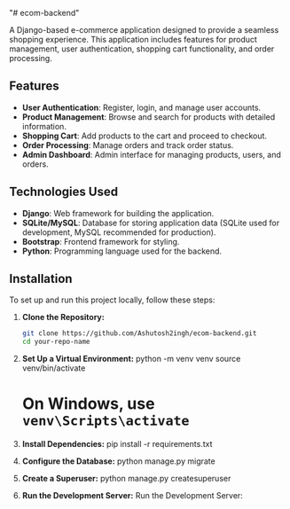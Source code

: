 "# ecom-backend" 

A Django-based e-commerce application designed to provide a seamless shopping experience. This application includes features for product management, user authentication, shopping cart functionality, and order processing.

## Features

- **User Authentication**: Register, login, and manage user accounts.
- **Product Management**: Browse and search for products with detailed information.
- **Shopping Cart**: Add products to the cart and proceed to checkout.
- **Order Processing**: Manage orders and track order status.
- **Admin Dashboard**: Admin interface for managing products, users, and orders.

## Technologies Used

- **Django**: Web framework for building the application.
- **SQLite/MySQL**: Database for storing application data (SQLite used for development, MySQL recommended for production).
- **Bootstrap**: Frontend framework for styling.
- **Python**: Programming language used for the backend.

## Installation

To set up and run this project locally, follow these steps:

1. **Clone the Repository:**
   ```bash
   git clone https://github.com/Ashutosh2ingh/ecom-backend.git
   cd your-repo-name

2. **Set Up a Virtual Environment:**
    python -m venv venv
    source venv/bin/activate  
    # On Windows, use `venv\Scripts\activate`

3. **Install Dependencies:**
    pip install -r requirements.txt

4. **Configure the Database:**
    python manage.py migrate

5. **Create a Superuser:**
    python manage.py createsuperuser

6. **Run the Development Server:**
    Run the Development Server: